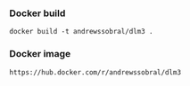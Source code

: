 ### Docker build
```
docker build -t andrewssobral/dlm3 .
```

### Docker image
```
https://hub.docker.com/r/andrewssobral/dlm3
```
